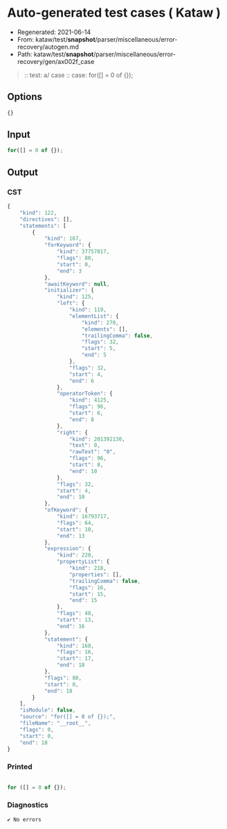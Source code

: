 # Auto-generated test cases ( Kataw )
- Regenerated: 2021-06-14
- From: kataw/test/__snapshot__/parser/miscellaneous/error-recovery/autogen.md
- Path: kataw/test/__snapshot__/parser/miscellaneous/error-recovery/gen/ax002f_case
> :: test: a/ case
> :: case: for([] = 0 of {});
## Options

`````js
{}
`````
## Input

`````js
for([] = 0 of {});
`````
## Output

### CST

```javascript
{
    "kind": 122,
    "directives": [],
    "statements": [
        {
            "kind": 167,
            "forKeyword": {
                "kind": 37757017,
                "flags": 80,
                "start": 0,
                "end": 3
            },
            "awaitKeyword": null,
            "initializer": {
                "kind": 125,
                "left": {
                    "kind": 119,
                    "elementList": {
                        "kind": 270,
                        "elements": [],
                        "trailingComma": false,
                        "flags": 32,
                        "start": 5,
                        "end": 5
                    },
                    "flags": 32,
                    "start": 4,
                    "end": 6
                },
                "operatorToken": {
                    "kind": 4125,
                    "flags": 96,
                    "start": 6,
                    "end": 8
                },
                "right": {
                    "kind": 201392130,
                    "text": 0,
                    "rawText": "0",
                    "flags": 96,
                    "start": 8,
                    "end": 10
                },
                "flags": 32,
                "start": 4,
                "end": 10
            },
            "ofKeyword": {
                "kind": 16793717,
                "flags": 64,
                "start": 10,
                "end": 13
            },
            "expression": {
                "kind": 220,
                "propertyList": {
                    "kind": 218,
                    "properties": [],
                    "trailingComma": false,
                    "flags": 16,
                    "start": 15,
                    "end": 15
                },
                "flags": 48,
                "start": 13,
                "end": 16
            },
            "statement": {
                "kind": 168,
                "flags": 16,
                "start": 17,
                "end": 18
            },
            "flags": 80,
            "start": 0,
            "end": 18
        }
    ],
    "isModule": false,
    "source": "for([] = 0 of {});",
    "fileName": "__root__",
    "flags": 0,
    "start": 0,
    "end": 18
}
```

### Printed

```javascript

for ([] = 0 of {});
```

### Diagnostics

```javascript
✔ No errors
```

